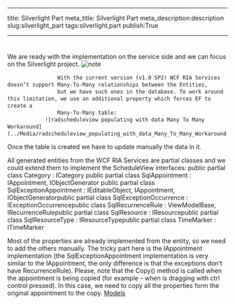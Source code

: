 ___
title: Silverlight Part
meta_title: Silverlight Part
meta_description:description
slug:silverlight_part
tags:silverlight,part
publish:True
___


# 

We are ready with the implementation on the service side and we can focus on the Silverlight project.
    ![note](note.jpg)
    	


					With the current version (v1.0 SP2) WCF RIA Services doesn’t support Many-To-Many relationships between the Entities,
					but we have such ones in the database. To work around this limitation, we use an additional property which forces EF to create a
					Many-To-Many table:
				![radscheduleview populating with data Many To Many Workaround](../Media/radscheduleview_populating_with_data_Many_To_Many_Workaround.png)

Once the table is created we have to update manually the data in it.

All generated entities from the WCF RIA Services are partial classes and we could extend them to implement the ScheduleView interfaces:
      	public partial class Category : ICategory public partial class SqlAppointment : IAppointment, IObjectGenerator<IRecurrenceRule> public partial class SqlExceptionAppointment : IEditableObject, IAppointment, IObjectGenerator<IRecurrenceRule>public partial class SqlExceptionOccurrence : IExceptionOccurrencepublic class SqlRecurrenceRule : ViewModelBase, IRecurrenceRulepublic partial class SqlResource : IResourcepublic partial class SqlResourceType : IResourceTypepublic partial class TimeMarker : ITimeMarker

Most of the properties are already implemented from the entity, so we need to add the others manually. The tricky part here is the IAppointment implementation (the SqlExceptionAppointment implementation is very similar to the IAppointment, the only difference is that the exceptions don’t have RecurrenceRule). Please, note that the Copy() method is called when the appointment is being copied (for example – when is dragging with ctrl control pressed). In this case, we need to copy all the properties form the original appointment to the copy.
      	[Models](http://radscheduleview-populating-with-data-binding-to-db-models.md)
